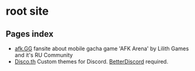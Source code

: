 # root site

## Pages index

- [afk.GG](hootsdev.github.io/afk.GG) fansite about mobile gacha game 'AFK Arena' by Lilith Games and it's RU Community 
- [Disco.th](hootsdev.github.io/Disco.th) Custom themes for Discord. [BetterDiscord](https://github.com/BetterDiscord/BetterDiscord) required.
